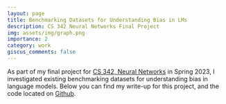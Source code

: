 ```yaml
---
layout: page
title: Benchmarking Datasets for Understanding Bias in LMs
description: CS 342 Neural Networks Final Project
img: assets/img/graph.png
importance: 2
category: work
giscus_comments: false
---
```



As part of my final project for [CS 342, Neural Networks](https://www.cs.utexas.edu/courses/342-neural-networks) in Spring 2023, I investigated existing benchmarking datasets for understanding bias in language models. Below you can find my write-up for this project, and the code located on [Github](https://github.com/jennm/benchmarking-bias-datasets-cs342-neural-nets).

<object data="../../assets/pdf/bdfubilm.pdf" width="100%" height="1000" type="application/pdf" />
